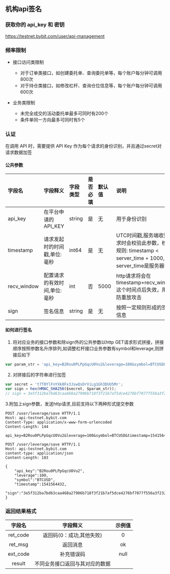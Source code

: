 ## 机构api签名
### 获取你的 api_key 和 密钥
<a href="https://testnet.bybit.com/user/api-management">https://testnet.bybit.com/user/api-management</a>

### 频率限制

* 接口访问类限制
  * 对于订单类接口，如创建委托单、查询委托单等，每个账户每分钟可调用800次
  * 对于持仓类接口，如修改杠杆、查询仓位信息等，每个账户每分钟可调用600次

* 业务类限制
  * 未完全成交的活动委托单最多可同时有200个
  * 条件单同一方向最多可同时有5个

### 认证

在调用 API 时，需要提供 API Key 作为每个请求的身份识别，并且通过secret对请求数据加签

#### 公共参数
字段名 | 字段释义 |  字段类型 | 是否必填 | 默认值 | 说明
:- | :- | :- | :- | :- | :-
api_key | 在平台申请的API_KEY |  string | 是 | 无 |用于身份识别
timestamp | 请求发起时的时间戳,单位:毫秒 | int64 | 是 | 无 | UTC时间戳,服务端收到请求时会校验此参数，校验规则: timestamp < server_time + 1000,其中server_time是服务器时间
recv_window| 配置请求的有效时间,单位:毫秒| int | 否 | 5000 | http请求将会在timestamp+recv_window这个时间点后失效，用于防重放攻击
sign | 签名信息 |  string | 是 | 无 | 按照一定规则形成的签名信息


#### 如何进行签名
1. 将对应业务的接口参数和除sign外的公共参数以http GET请求形式拼接，拼接顺序按照参数名升序排列,如调整杠杆接口业务参数有symbol和leverage,则拼接后如下

``` js
var param_str = 'api_key=B2Rou0PLPpGqcU0Vu2&leverage=100&symbol=BTCUSD&timestamp=1541564432';
```

2. 对拼接后的字符串进行加签
```js
var secret = 't7T0YlFnYXk0Fx3JswQsDrViLg1Gh3DUU5Mr';
var sign = hex(HMAC_SHA256($secret, $param_str));
// sign = 3e5f312ba7bd63caa468a27906b718f3f21b7af5dce4276bf7077f556a3f232c
```

3.附加上sign参数，发送http请求,目前支持以下两种形式提交参数

```http
POST /user/leverage/save HTTP/1.1
Host: api-testnet.bybit.com
Content-Type: application/x-www-form-urlencoded
Content-Length: 144

api_key=B2Rou0PLPpGqcU0Vu2&leverage=100&symbol=BTCUSD&timestamp=1541564432&sign=3e5f312ba7bd63caa468a27906b718f3f21b7af5dce4276bf7077f556a3f232c

```

```http
POST /user/leverage/save HTTP/1.1
Host: api-testnet.bybit.com
content-type: application/json
Content-Length: 183

{
	"api_key":"B2Rou0PLPpGqcU0Vu2",
 	"leverage":100,
 	"symbol":"BTCUSD",
 	"timestamp":1541564432,
 	"sign":"3e5f312ba7bd63caa468a27906b718f3f21b7af5dce4276bf7077f556a3f232c"
}
```

### 返回结果格式

字段名 | 字段释义 | 示例值 |
:-: | :-: | :-:
ret_code | 返回码(0：成功,其他失败) | 0 
ret_msg | 返回消息 | ok 
ext_code | 补充错误码 | null 
result | 不同业务接口返回与其对应的数据 | 
